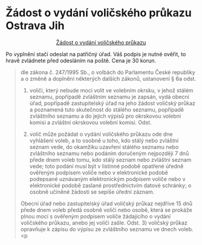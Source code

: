 <!--
title : Žádost o vydání voličského průkazu Ostrava Jih
author : Roman Ožana <ozana@omdesign.cz>
date : 26.9.2013 09:39:23
tags : Ostrava, prukaz, volby
-->

# Žádost o vydání voličského průkazu Ostrava Jih

<p style="text-align: center;">
  <a href="zadost-o-vydani-volicskeho-prukazu.pdf">Žádost o vydání voličského průkazu</a>
</p>

Po vyplnění stačí odeslat na patřičný úřad. Váš podpis je nutné ověřit, to hravě zvládnete před odesláním na poště. Cena je 30 korun.

> dle zákona č. 247/1995 Sb., o volbách do Parlamentu České republiky a o změně a doplnění některých dalších zákonů, ustanovení § 6a odst.
> 
> 1) voliči, který nebude moci volit ve volebním okrsku, v jehož stálém seznamu, popřípadě zvláštním seznamu je zapsán, vydá obecní úřad, popřípadě zastupitelský úřad na jeho žádost voličský průkaz a poznamená tuto skutečnost do stálého seznamu, popřípadě zvláštního seznamu a do jejich výpisů pro okrskovou volební komisi a zvláštní okrskovou volební komisi. Odst.
> 
> 2) volič může požádat o vydání voličského průkazu ode dne vyhlášení voleb, a to osobně u toho, kdo stálý nebo zvláštní seznam vede, do okamžiku uzavření stálého seznamu nebo zvláštního seznamu nebo podáním doručeným nejpozději 7 dnů přede dnem voleb tomu, kdo stálý seznam nebo zvláštní seznam vede; toto podání musí být v listinné podobě opatřené úředně ověřeným podpisem voliče nebo v elektronické podobě podepsané uznávaným elektronickým podpisem voliče nebo v elektronické podobě zaslané prostřednictvím datové schránky; o osobně učiněné žádosti se sepíše úřední záznam.
> 
> Obecní úřad nebo zastupitelský úřad voličský průkaz nejdříve 15 dnů přede dnem voleb předá osobně voliči nebo osobě, která se prokáže plnou mocí s ověřeným podpisem voliče žádajícího o vydání voličského průkazu, anebo jej voliči zašle. Odst. 3) voličský průkaz opravňuje k zápisu do výpisu ze zvláštního seznamu ve dnech voleb.<p</p>